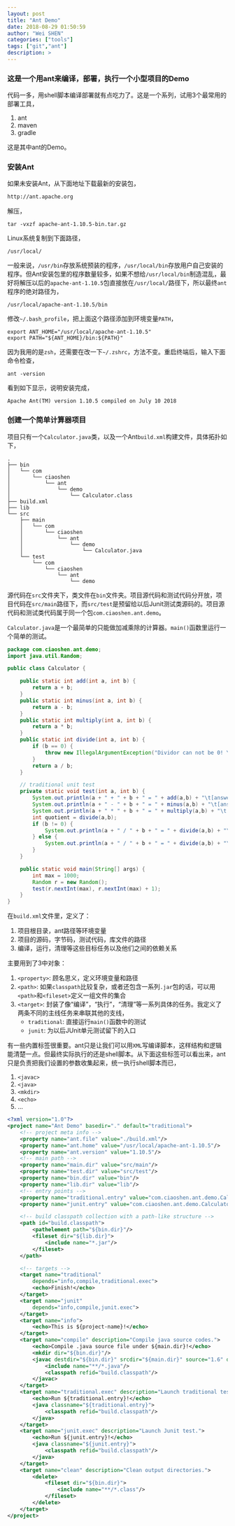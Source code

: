 ```yaml
---
layout: post
title: "Ant Demo"
date: 2018-08-29 01:50:59
author: "Wei SHEN"
categories: ["tools"]
tags: ["git","ant"]
description: >
---
```


### 这是一个用ant来编译，部署，执行一个小型项目的Demo
代码一多，用shell脚本编译部署就有点吃力了。这是一个系列，试用3个最常用的部署工具，
1. ant
2. maven
3. gradle

这是其中ant的Demo。

### 安装Ant
如果未安装Ant，从下面地址下载最新的安装包，
```bash
http://ant.apache.org
```

解压，
```
tar -vxzf apache-ant-1.10.5-bin.tar.gz
```

Linux系统复制到下面路径，
```
/usr/local/
```
一般来说，`/usr/bin`存放系统预装的程序，`/usr/local/bin`存放用户自己安装的程序。但Ant安装包里的程序数量较多，如果不想给`/usr/local/bin`制造混乱，最好将解压以后的`apache-ant-1.10.5`包直接放在`/usr/local/`路径下，所以最终`ant`程序的绝对路径为，
```
/usr/local/apache-ant-1.10.5/bin
```
修改`~/.bash_profile`，把上面这个路径添加到环境变量`PATH`，
```
export ANT_HOME="/usr/local/apache-ant-1.10.5"
export PATH="${ANT_HOME}/bin:${PATH}"
```
因为我用的是`zsh`，还需要在改一下`~/.zshrc`，方法不变。重启终端后，输入下面命令检查，
```
ant -version
```
看到如下显示，说明安装完成，
```
Apache Ant(TM) version 1.10.5 compiled on July 10 2018
```

### 创建一个简单计算器项目
项目只有一个`Calculator.java`类，以及一个Ant`build.xml`构建文件，具体拓扑如下，
```
.
├── bin
│   └── com
│       └── ciaoshen
│           └── ant
│               └── demo
│                   └── Calculator.class
├── build.xml
├── lib
└── src
    ├── main
    │   └── com
    │       └── ciaoshen
    │           └── ant
    │               └── demo
    │                   └── Calculator.java
    └── test
        └── com
            └── ciaoshen
                └── ant
                    └── demo
```
源代码在`src`文件夹下，类文件在`bin`文件夹。项目源代码和测试代码分开放，项目代码在`src/main`路径下，而`src/test`是预留给以后Junit测试类源码的。项目源代码和测试类代码属于同一个包`com.ciaoshen.ant.demo`。

`Calculator.java`是一个最简单的只能做加减乘除的计算器。`main()`函数里运行一个简单的测试。
```java
package com.ciaoshen.ant.demo;
import java.util.Random;

public class Calculator {

    public static int add(int a, int b) {
        return a + b;
    }
    public static int minus(int a, int b) {
		return a - b;
	}
	public static int multiply(int a, int b) {
		return a * b;
	}
    public static int divide(int a, int b) {
        if (b == 0) {
            throw new IllegalArgumentException("Dividor can not be 0! Your param a = " + a + ", b = " + b);
        }
		return a / b;
	}

    // traditional unit test
    private static void test(int a, int b) {
        System.out.println(a + " + " + b + " = " + add(a,b) + "\t[answer=" + (a + b) + "]");
        System.out.println(a + " - " + b + " = " + minus(a,b) + "\t[answer=" + (a - b) + "]");
        System.out.println(a + " * " + b + " = " + multiply(a,b) + "\t[answer=" + (a * b) + "]");
        int quotient = divide(a,b);
        if (b != 0) {
            System.out.println(a + " / " + b + " = " + divide(a,b) + "\t[answer=" + (a / b) + "]");
        } else {
            System.out.println(a + " / " + b + " = " + divide(a,b) + "\t[ERR: should throw IllegalArgumentException!]");
        }
    }

    public static void main(String[] args) {
        int max = 1000;
        Random r = new Random();
        test(r.nextInt(max), r.nextInt(max) + 1);
    }
}
```

在`build.xml`文件里，定义了：
1. 项目根目录，ant路径等环境变量
2. 项目的源码，字节码，测试代码，库文件的路径
3. 编译，运行，清理等这些目标任务以及他们之间的依赖关系

主要用到了3中对象：
1. `<property>`: 顾名思义，定义环境变量和路径
2. `<path>`: 如果`classpath`比较复杂，或者还包含一系列`.jar`包的话，可以用`<path>`和`<fileset>`定义一组文件的集合
3. `<target>`: 封装了像“编译”，“执行”，“清理”等一系列具体的任务。我定义了两条不同的主线任务来串联其他的支线，
    * `traditional`: 直接运行`main()`函数中的测试
    * `junit`: 为以后JUnit单元测试留下的入口

有一些内置标签很重要。ant只是让我们可以用`XML`写编译脚本，这样结构和逻辑能清楚一点。但最终实际执行的还是shell脚本。从下面这些标签可以看出来，ant只是负责把我们设置的参数收集起来，统一执行shell脚本而已，
1. `<javac>`
2. `<java>`
3. `<mkdir>`
4. `<echo>`
5. ...

```xml
<?xml version="1.0"?>
<project name="Ant Demo" basedir="." default="traditional">
    <!-- project meta info -->
    <property name="ant.file" value="./build.xml"/>
    <property name="ant.home" value="/usr/local/apache-ant-1.10.5"/>
    <property name="ant.version" value="1.10.5"/>
    <!-- main path -->
    <property name="main.dir" value="src/main"/>
    <property name="test.dir" value="src/test"/>
    <property name="bin.dir" value="bin"/>
    <property name="lib.dir" value="lib"/>
    <!-- entry points -->
    <property name="traditional.entry" value="com.ciaoshen.ant.demo.Calculator"/>
    <property name="junit.entry" value="com.ciaoshen.ant.demo.CalculatorTest/"/>

    <!-- build classpath collection with a path-like structure -->
    <path id="build.classpath">
        <pathelement path="${bin.dir}"/>
        <fileset dir="${lib.dir}">
            <include name="*.jar"/>
        </fileset>
    </path>

    <!-- targets -->
    <target name="traditional"
        depends="info,compile,traditional.exec">
        <echo>Finish!</echo>
    </target>
    <target name="junit"
        depends="info,compile,junit.exec">
    </target>
    <target name="info">
        <echo>This is ${project-name}!</echo>
    </target>
    <target name="compile" description="Compile java source codes.">
        <echo>Compile .java source file under ${main.dir}!</echo>
        <mkdir dir="${bin.dir}"/>
        <javac destdir="${bin.dir}" srcdir="${main.dir}" source="1.6" debug="on" includeantruntime="false">
            <include name="**/*.java"/>
            <classpath refid="build.classpath"/>
        </javac>
    </target>
    <target name="traditional.exec" description="Launch traditional test.">
        <echo>Run ${traditional.entry}!</echo>
        <java classname="${traditional.entry}">
            <classpath refid="build.classpath"/>
        </java>
    </target>
    <target name="junit.exec" description="Launch Junit test.">
        <echo>Run ${junit.entry}!</echo>
        <java classname="${junit.entry}">
            <classpath refid="build.classpath"/>
        </java>
    </target>
    <target name="clean" description="Clean output directories.">
        <delete>
            <fileset dir="${bin.dir}">
                <include name="**/*.class"/>
            </fileset>
        </delete>
    </target>
</project>
```
